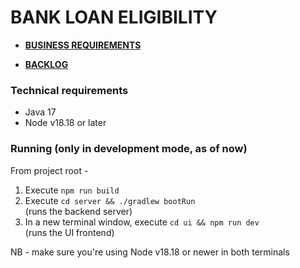 # BANK LOAN ELIGIBILITY

* **[BUSINESS REQUIREMENTS](DOC01-REQUIREMENTS.md)**


* **[BACKLOG](DOC02-BACKLOG.md)**


### Technical requirements

* Java 17
* Node v18.18 or later

### Running (only in development mode, as of now) 

From project root -

1. Execute `npm run build`
2. Execute `cd server && ./gradlew bootRun`  
   (runs the backend server)
3. In a new terminal window, execute `cd ui && npm run dev`  
   (runs the UI frontend)

NB - make sure you're using Node v18.18 or newer in both terminals
